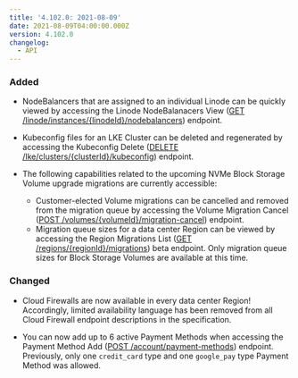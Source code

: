 ```yaml
---
title: '4.102.0: 2021-08-09'
date: 2021-08-09T04:00:00.000Z
version: 4.102.0
changelog:
  - API
---
```


### Added

- NodeBalancers that are assigned to an individual Linode can be quickly viewed by accessing the Linode NodeBalanacers View ([GET /linode/instances/{linodeId}/nodebalancers](https://www.linode.com/docs/api/linode-instances/#linode-nodebalancers-view)) endpoint.

- Kubeconfig files for an LKE Cluster can be deleted and regenerated by accessing the Kubeconfig Delete ([DELETE /lke/clusters/{clusterId}/kubeconfig](https://www.linode.com/docs/api/linode-kubernetes-engine-lke/#kubeconfig-delete)) endpoint.

- The following capabilities related to the upcoming NVMe Block Storage Volume upgrade migrations are currently accessible:
  - Customer-elected Volume migrations can be cancelled and removed from the migration queue by accessing the Volume Migration Cancel ([POST /volumes/{volumeId}/migration-cancel](https://www.linode.com/docs/api/volumes/#volume-migration-cancel)) endpoint.
  - Migration queue sizes for a data center Region can be viewed by accessing the Region Migrations List ([GET /regions/{regionId}/migrations](https://www.linode.com/docs/api/regions/#region-migrations-list)) beta endpoint. Only migration queue sizes for Block Storage Volumes are available at this time.

### Changed

- Cloud Firewalls are now available in every data center Region! Accordingly, limited availability language has been removed from all Cloud Firewall endpoint descriptions in the specification.

- You can now add up to 6 active Payment Methods when accessing the Payment Method Add ([POST /account/payment-methods](https://www.linode.com/docs/api/account/#payment-method-add)) endpoint. Previously, only one `credit_card` type and one `google_pay` type Payment Method was allowed.
